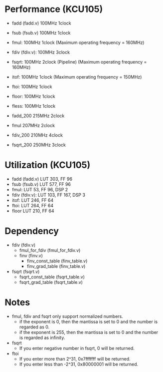 # Performance (KCU105)
- fadd (fadd.v) 100MHz 1clock
- fsub (fsub.v) 100MHz 1clock
- fmul: 100MHz 1clock (Maximum operating frequency = 160MHz)
- fdiv (fdiv.v): 100MHz 3clock
- fsqrt: 100MHz 2clock (Pipeline) (Maximum operating frequency = 160MHz)
- itof: 100MHz 1clock (Maximum operating frequency = 150MHz)
- ftoi: 100MHz 1clock 
- floor: 100MHz 1clock
- fless: 100MHz 1clock

- fadd_200 215MHz 2clock
- fmul 207MHz 2clock
- fdiv_200 210MHz 4clock
- fsqrt_200 250MHz 3clock


# Utilization (KCU105)
- fadd (fadd.v) LUT 303, FF 96
- fsub (fsub.v) LUT 577, FF 96
- fmul: LUT 53, FF 96, DSP 2
- fdiv (fdiv.v): LUT 103, FF 167, DSP 3
- itof: LUT 246, FF 64
- ftoi: LUT 264, FF 64
- floor LUT 210, FF 64

# Dependency
- fdiv (fdiv.v)
  - fmul_for_fdiv (fmul_for_fdiv.v)
  - finv (finv.v)
    - finv_const_table (finv_table.v)
    - finv_grad_table (finv_table.v)
- fsqrt (fsqrt.v)
  - fsqrt_const_table (fsqrt_table.v)
  - fsqrt_grad_table (fsqrt_table.v)
    
# Notes
- fmul, fdiv and fsqrt only support normalized numbers.
  - if the exponent is 0, then the mantissa is set to 0 and the number is regarded as 0.
  - if the exponent is 255, then the mantissa is set to 0 and the number is regarded as infinity.
- fsqrt
  - If you enter negative number in fsqrt, 0 will be returned.
- ftoi
  - If you enter more than 2^31, 0x7fffffff will be returned.
  - If you enter less than -2^31, 0x80000001 will be returned.
